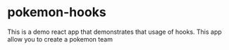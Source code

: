 # pokemon-hooks

This is a demo react app that demonstrates that usage of hooks. This app allow you to create a pokemon team
